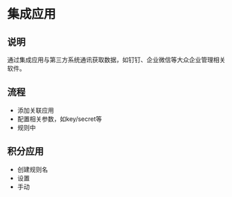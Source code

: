 # 集成应用

## 说明

通过集成应用与第三方系统通讯获取数据，如钉钉、企业微信等大众企业管理相关软件。

## 流程

* 添加关联应用
* 配置相关参数，如key/secret等
* 规则中


## 积分应用

* 创建规则名
* 设置
* 手动